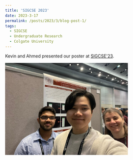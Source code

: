```yaml
---
title: 'SIGCSE 2023'
date: 2023-3-17
permalink: /posts/2023/3/blog-post-1/
tags:
  - SIGCSE
  - Undergraduate Research
  - Colgate University
---
```


Kevin and Ahmed presented our poster at [SIGCSE'23](https://sigcse2023.sigcse.org/program/program-sigcse-ts-2023/).

<img src="/images/toronto23.JPG" alt="SIGCSE23" width="400"/>